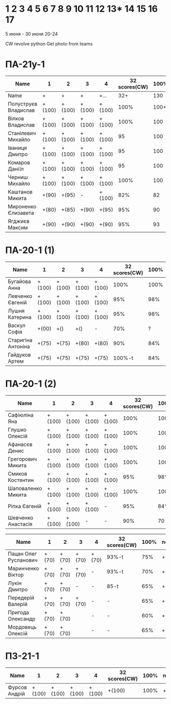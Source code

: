 # 1 2 3 4 5 6 7 8 9 10 11 12 13* 14 15 16 17

5 июня - 30 июня
20-24

CW
revolve python
Get photo from teams

<!---
	素晴らしい
	優れた
	nailed it! 
	Supercalifragilisticexpialidocious
	You nailed it! Good job ^-^
	Nice job ^-^
	Great job ^-^
	Good job ^-^
	Well done!
	Excellent!
	Impressive *-*
	Magnificent!
	Great !!!
	Marvelous!!!
	Fantastic!!!
	Wonderful!!!
	Wondrous!!!
	AWESOME!!!
	Unbelievable!!!
	Craftable Minecraftable
	Brilliant!!!
	Flawless work :)
	
	
	Thanks for your persistence and curiosity (=
	
	90 A
	82 B
	75 C
	64 D
	60 E

	https://teams.microsoft.com/_?tenantId=830818fc-364e-47d9-9ecf-3c713418c728#/school/FileBrowserTabApp/%D0%9E%D0%B1%D1%89%D0%B8%D0%B9?threadId=19:a9577181dfca4a069ca83f3d7063a3dd@thread.tacv2&ctx=channel
		
	ООП
	ОС
	ФункАн
	ТеорВер - Послайко
	
-->




# ПА-21y-1
| Name                  | 1      | 2      | 3      | 4      | 32 scores(CW) | __100%__ | note      |
| --------------------- | ------ | ------ | ------ | ------ | ------------- | -------- | --------- |
| Name                  | +      | +      | +      | +...   | 32+           | 130      | +++++++++ | 
| Полуструєв Владислав	| +(100) | +(100) | +(100) | +(100) | 100%	        | 100+     | +         | EnigmaMaster+ Umb
| Вілков Владислав		| +(100) | +(100) | +(100) | +(100) | 100%          | 100      | +         | EnigmaMaster+ Umb
| Станілевич Михайло	| +(100) | +(100) | +(100) | +(100) | 95	        | 100      | +5        |
| Іваниця Дмитро		| +(100) | +(100) | +(100) | +(100) | 95	        | 100	   | +5        |
| Комаров Даніїл		| +(100) | +(100) | +(100) | +(100) | 95	        | 100      | +5        |
| Черниш Михайло 		| +(100) | +(100) | +(100) | +(100) | 100%          | 100	   | +         | EnigmaMaster+
| Каштанов Микита 		| +(90)  | +(95)  | -	   | +(100)	| 82%           | 82	       | +         |
| Мироненко Єлизавета 	| +(80)  | +(85)  | +(90)  | +(95)	| 95%          	| 90       | +         |
| Ягджиєв Максим		| +(90)  | +(90)  | +(90)  | +(90)	| 95%	 		| 93	   | +	       |

# ПА-20-1 (1) 
| Name                  | 1      | 2      | 3      | 4      | 32 scores(CW)	| __100%__ 	| note      |
| --------------------- | ------ | ------ | ------ | ------ | ------------ 	| -------- 	| --------- |
| Бугайова Анна			| +(100) | +(100) | +(100) | +(100) | 	100%        | 100%    	| +         |
| Левченко Євгеній 		| +(100) | +(100) | +(100) | +(100) |	95%			| 98%      	| +         |
| Лушня Катерина		| +(100) | +(100) | +(100) | +(100)	| 	95%			| 98%      	| +         |
| Васкул Софія			| +(00)  | +()    | +()    | -  	| 	70%			| ?      	| +         |
| Старигіна Антоніна	| +(75)  | +(75)  | +(80)  | +(80) 	| 	90%			| 84%      	| +         |
| Гайдуков Артем 		| +(75)  | +(75)  | +(75)  | +(75)	| 	100%-t		| 84%      	| +         |

# ПА-20-1 (2)
| Name                  | 1      | 2      | 3      | 4      | 32 scores(CW)	| __100%__ | note      |
| --------------------- | ------ | ------ | ------ | ------ | ------------ 	| -------- | --------- |
| Сафіюліна Яна	   		| +(100) | +(100) | +(100) | +(100) |	 100%		| 100%	   | +         | EnigmaMaster+ Umb
| Глушко Олексій   		| +(100) | +(100) | +(100) | +(100)	| 	 100%      	| 100%     | +         | EnigmaMaster+ Code 42
| Афанасєв Денис		| +(100) | +(100) | +(100) | +(100) | 	 100%    	| 100%     | +         |
| Грегорович Микита		| +(100) | +(100) | +(100) | +(100)	| 	 100% 		| 100%	   | +         | EnigmaMaster+ Umb Терновка
| Смиков Костянтин		| +(100) | +(100) | +(100) | +(100) | 	 95%    	| 98%      | +         |
| Шаповаленко Микита	| +(100) | +(100) | +(100) | +(100) | 	 100%  		| 100%     | +         |
| Ріпка Євгеній			| +(100) | +(100) | +(100) | -		| 	 95%		| 84%      | +         |
| Шевченко Анастасія 	| +(100) | +(100) | -      | -	    | 	 90%		| 70       | +         |	

| Name                  | 1      | 2      | 3      | 4      | 32 scores(CW)	| __100%__ | note      |
| --------------------- | ------ | ------ | ------ | ------ | ------------ 	| -------- | --------- |
| Пацан Олег Русланович | +(70)  | +(70)  | +(70)  | +(70)	| 	 93%-t		| 75%      | +         |
| Маринченко Віктор		| +(70)  | +(70)  | +(70)  | -    	| 	 93%-t		| 70%      | +         |
| Лукін Дмитро			| +(70)  | +(70)  | -      | -   	| 	 85-t	    | 65%      | +         |	
| Передерій Валерій		| +(70)  | +(70)  | +(70)  | -    	| 	 -			| 65%      | +         |
| Пригода  Олександр	| +(70)  | +(70)  | 	   | -    	| 	 -			| 60%      | +         |
| Мордовець  Олексій	| +(70)  | +(70)  | 	   | -    	| 	 -			| 65%      | +         |

# ПЗ-21-1
| Name                  | 1      | 2      | 3      | 4      | 32 scores(CW)	| __100%__ | note      |
| --------------------- | ------ | ------ | ------ | ------ | ------------ 	| -------- | --------- |
| Фурсов Андрій	   		| +(100) | +(100) | +(100) | +(100)	| +(100)      	| 100%     | +         | EnigmaMaster+

<!---
```
Отметки:
R - Report - ещё не загрузил отчёт
- - ко мне ещё не подходили
? - если доделают и ответят на вопросы 
+ - точно не меньше, надо посмотреть как остальные сдадут :D  
60+ - сдали лабы самыми первыми и просто замечательно всё сделали
. - начал сдавать
& - ссылка - указатель &(KAE)
* - изучить
! - вытягивал :)))
```
-->

<!---
Notes:
char buffer[7 * 1024 * 1024] = {};

if( rand() ) {
       char buffer[7 * 1024 * 1024] = {};
       printf( "%s", buffer );
    } else {
       char buffer[6 * 1024 * 1024] = {};
       printf( "%s", buffer );
    }
-->





